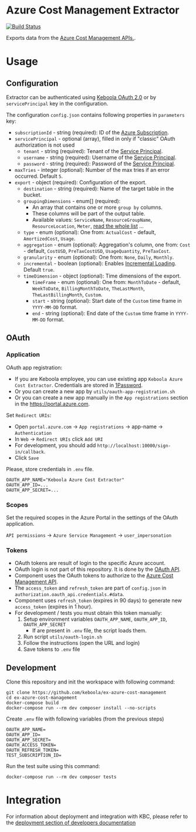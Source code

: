 # Azure Cost Management Extractor

[![Build Status](https://travis-ci.com/keboola/ex-azure-cost-management.svg?branch=master)](https://travis-ci.com/keboola/ex-azure-cost-management)

Exports data from the [Azure Cost Management APIs.](https://docs.microsoft.com/en-us/rest/api/cost-management).

# Usage

## Configuration

Extractor can be authenticated using [Keboola OAuth 2.0](https://developers.keboola.com/extend/generic-extractor/configuration/api/authentication/oauth20/)
or by `servicePrincipal` key in the configuration.

The configuration `config.json` contains following properties in `parameters` key: 
- `subscriptionId` - string (required): ID of the [Azure Subscription](https://techcommunity.microsoft.com/t5/azure/understanding-azure-account-subscription-and-directory/m-p/34800).
- `servicePrincipal` - optional (array), filled in only if "classic" OAuth authorization is not used
    - `tenant` - string (required): Tenant of the [Service Principal](https://docs.microsoft.com/en-us/azure/active-directory/develop/app-objects-and-service-principals).
    - `username` - string (required): Username of the [Service Principal](https://docs.microsoft.com/en-us/azure/active-directory/develop/app-objects-and-service-principals).
    - `password` - string (required): Password of the [Service Principal](https://docs.microsoft.com/en-us/azure/active-directory/develop/app-objects-and-service-principals).
- `maxTries` - integer (optional): Number of the max tries if an error occurred. Default `5`.
- `export` - object (required): Configuration of the export.
    - `destination` - string (required): Name of the target table in the bucket.
    - `groupingDimensions` - enum[] (required):
        - An array that contains one or more `group by` columns.
        - These columns will be part of the output table.
        - Available values: `ServiceName`, `ResourceGroupName`, `ResourceLocation`, `Meter`, [read the whole list](https://github.com/keboola/ex-azure-cost-management/blob/master/src/ConfigDefinition.php#L40) ... 
    - `type` - enum (optional): One from: `ActualCost` - default, `AmortizedCost`, `Usage`.
    - `aggregation` - enum (optional): Aggregation's column, one from: `Cost` - default, `CostUSD`, `PreTaxCostUSD`, `UsageQuantity`, `PreTaxCost`.
    - `granularity` - enum (optional): One from: `None`, `Daily`, `Monthly`.
    - `incremental` - boolean (optional): Enables [Incremental Loading](https://help.keboola.com/storage/tables/#incremental-loading). Default `true`.
    - `timeDimension` - object (optional): Time dimensions of the export.
        - `timeFrame` - enum (optional): One from: `MonthToDate` - default, `WeekToDate`, `BillingMonthToDate`, `TheLastMonth`, `TheLastBillingMonth`, `Custom`.
        - `start` - string (optional): Start date of the `Custom` time frame in `YYYY-MM-DD` format.
        - `end` - string (optional): End date of the `Custom` time frame in `YYYY-MM-DD` format.

## OAuth

### Application 

OAuth app registration:
- If you are Keboola employee, you can use existing app `Keboola Azure Cost Extractor`. Credentials are stored in [1Password](https://1password.com).
- Or you can create a new app by `utils/oauth-app-registration.sh`
- Or you can create a new app manually in the `App registrations` section in the https://portal.azure.com.


Set `Redirect URIs`:
- Open `portal.azure.com` -> `App registrations` -> app-name -> `Authentication`
- In `Web` -> `Redirect URIs` click `Add URI`
- For development, you should add `http://localhost:10000/sign-in/callback`.
- Click `Save`


Please, store credentials in `.env` file.
```.env
OAUTH_APP_NAME="Keboola Azure Cost Extractor"
OAUTH_APP_ID=...
OAUTH_APP_SECRET=...
```

### Scopes

Set the required scopes in the Azure Portal in the settings of the OAuth application.

`API permissions` -> `Azure Service Management` -> `user_impersonation`

### Tokens

- OAuth tokens are result of login to the specific Azure account.
- OAuth login is not part of this repository. It is done by the [OAuth API](https://developers.keboola.com/extend/generic-extractor/configuration/api/authentication/oauth20/).
- Component uses the OAuth tokens to authorize to the [Azure Cost Management API](https://docs.microsoft.com/en-us/rest/api/cost-management).
- The `access_token` and `refresh_token` are part of `config.json` in `authorization.oauth_api.credentials.#data`.
- Component uses `refresh_token` (expires in 90 days) to generate new `access_token` (expires in 1 hour).
- For development / tests you must obtain this token manually:
    1. Setup environment variables `OAUTH_APP_NAME`, `OAUTH_APP_ID`, `OAUTH_APP_SECRET`
        - If are present in `.env` file, the script loads them.
    2. Run script `utils/oauth-login.sh`
    3. Follow the instructions (open the URL and login)
    4. Save tokens to `.env` file

## Development
 
Clone this repository and init the workspace with following command:

```
git clone https://github.com/keboola/ex-azure-cost-management
cd ex-azure-cost-management
docker-compose build
docker-compose run --rm dev composer install --no-scripts
```

Create `.env` file with following variables (from the previous steps)
```env
OAUTH_APP_NAME=
OAUTH_APP_ID=
OAUTH_APP_SECRET=
OAUTH_ACCESS_TOKEN=
OAUTH_REFRESH_TOKEN=
TEST_SUBSCRIPTION_ID=
```

Run the test suite using this command:

```
docker-compose run --rm dev composer tests
```
 
# Integration

For information about deployment and integration with KBC, please refer to the [deployment section of developers documentation](https://developers.keboola.com/extend/component/deployment/) 
